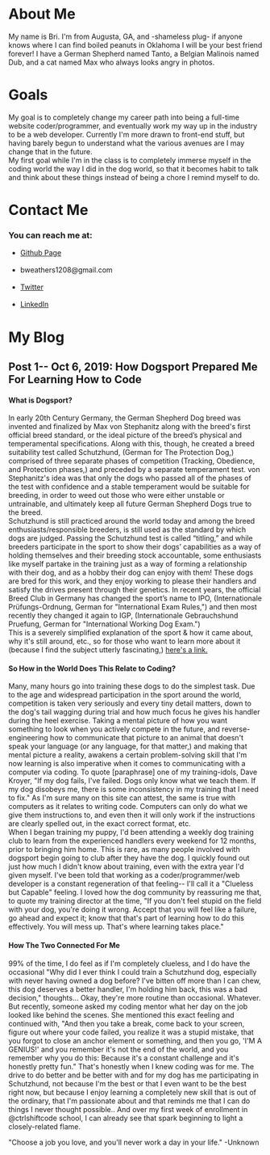 <!DOCTYPE html>
<html>
<div>
<h1>About Me</h1>
  <body>
   <p>My name is Bri. I'm from Augusta, GA, and -shameless plug- if anyone knows where I can find boiled peanuts in Oklahoma I will be your best friend forever! I have a German Shepherd named Tanto, a Belgian Malinois named Dub, and a cat named Max who always looks angry in photos.</p>
</div>
<div>
  <h1>Goals</h1>
<p>My goal is to completely change my career path into being a full-time website coder/programmer, and eventually work my way up in the industry to be a web developer.
Currently I'm more drawn to front-end stuff, but having barely begun to understand what the various avenues are I may change that in the future.<br>My first goal while I'm in the class is to completely immerse myself in the coding world the way I did in the dog world, so that it becomes habit to talk and think about these things instead of being a chore I remind myself to do.</p>
</div>
<div>
<h1>Contact Me</h1>
<h3>You can reach me at:</h3>
  <ul><li><a href="https://www.github.com/bweathers1208.github.io/home.md">Github Page</a></li><br>
  <li>bweathers1208@gmail.com</li><br>
  <li><a href="https://www.twitter.com/bweathers1208">Twitter</a></li><br>
    <li><a href="https://www.linkedin.com/in/bri-weathers">LinkedIn</a></li></ul>
</div>
<h1>My Blog</h1>
      <h2><strong>Post 1-- Oct 6, 2019: How Dogsport Prepared Me For Learning How to Code</strong></h2>
<div></div>
<h4>What is Dogsport?</h4>
<p>In early 20th Century Germany, the German Shepherd Dog breed was invented and finalized by Max von Stephanitz along with the breed's first official breed standard, or the ideal picture of the breed’s physical and temperamental specifications. Along with this, though, he created a breed suitability test called Schutzhund, (German for The Protection Dog,) comprised of three separate phases of competition (Tracking, Obedience, and Protection phases,) and preceded by a separate temperament test. von Stephanitz's idea was that only the dogs who passed all of the phases of the test with confidence and a stable temperament would be suitable for breeding, in order to weed out those who were either unstable or untrainable, and ultimately keep all future German Shepherd Dogs true to the breed.<br>
  Schutzhund is still practiced around the world today and among the breed enthusiasts/responsible breeders, is still used as the standard by which dogs are judged. Passing the Schutzhund test is called “titling,” and while breeders participate in the sport to show their dogs’ capabilities as a way of holding themselves and their breeding stock accountable, some enthusiasts like myself partake in the training just as a way of forming a relationship with their dog, and as a hobby their dog can enjoy with them! These dogs are bred for this work, and they enjoy working to please their handlers and satisfy the drives present through their genetics. In recent years, the official Breed Club in Germany has changed the sport’s name to IPO, (Internationale Prüfungs-Ordnung, German for "International Exam Rules,") and then most recently they changed it again to IGP, (Internationale Gebrauchshund Pruefung, German for "International Working Dog Exam.")<br>
  This is a severely simplified explanation of the sport & how it came about, why it's still around, etc., so for those who want to learn more about it (because I find the subject utterly fascinating,) <a href="https://www.germanshepherddog.com">here's a link.</a>
  <h4>So How in the World Does This Relate to Coding?</h4>
  Many, many hours go into training these dogs to do the simplest task. Due to the age and widespread participation in the sport around the world, competition is taken very seriously and every tiny detail matters, down to the dog's tail wagging during trial and how much focus he gives his handler during the heel exercise. Taking a mental picture of how you want something to look when you actively compete in the future, and reverse-engineering how to communicate that picture to an animal that doesn't speak your language (or any language, for that matter,) and making that mental picture a reality, awakens a certain problem-solving skill that I'm now learning is also imperative when it comes to communicating with a computer via coding. To quote [paraphrase] one of my training-idols, Dave Kroyer, "If my dog fails, I've failed. Dogs only know what we teach them. If my dog disobeys me, there is some inconsistency in my training that I need to fix." As I'm sure many on this site can attest, the same is true with computers as it relates to writing code. Computers can only do what we give them instructions to, and even then it will only work if the instructions are clearly spelled out, in the exact correct format, etc.<br>
    When I began training my puppy, I'd been attending a weekly dog training club to learn from the experienced handlers every weekend for 12 months, prior to bringing him home. This is rare, as many people involved with dogsport begin going to club after they have the dog. I quickly found out just how much I didn't know about training, even with the extra year I'd given myself. I've been told that working as a coder/programmer/web developer is a constant regeneration of that feeling-- I'll call it a "Clueless but Capable" feeling. I loved how the dog community by reassuring me that, to quote my training director at the time, "If you don't feel stupid on the field with your dog, you're doing it wrong. Accept that you will feel like a failure, go ahead and expect it; know that that's part of learning how to do this effectively. You will mess up. That's where learning takes place."<br>
  <h4>How The Two Connected For Me</h4>
    99% of the time, I do feel as if I'm completely clueless, and I do have the occasional "Why did I ever think I could train a Schutzhund dog, especially with never having owned a dog before? I've bitten off more than I can chew, this dog deserves a better handler, I'm holding him back, this was a bad decision," thoughts... Okay, they're more routine than occasional. Whatever. But recently, someone asked my coding mentor what her day on the job looked like behind the scenes. She mentioned this exact feeling and continued with, "And then you take a break, come back to your screen, figure out where your code failed, you realize it was a stupid mistake, that you forgot to close an anchor element or something, and then you go, 'I'M A GENIUS!' and you remember it's not the end of the world, and you remember why you do this: Because it's a constant challenge and it's honestly pretty fun." That's honestly when I knew coding was for me. The drive to do better and be better with and for my dog has me participating in Schutzhund, not because I'm the best or that I even <ital>want</ital> to be the best right now, but because I enjoy learning a completely new skill that is out of the ordinary, that I'm passionate about and that reminds me that I <ital>can</ital> do things I never thought possible.. And over my first week of enrollment in @ctrlshiftcode school, I can already see that spark beginning to light a closely-related flame.</p>
<!--This is not finished, submitting currently to show progress-->
</body>
<footer> "Choose a job you love, and you'll never work a day in your life." -Unknown </footer>
</html>
